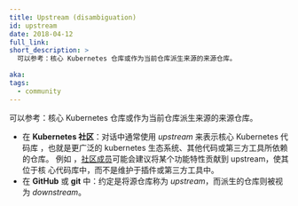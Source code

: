 ```yaml
---
title: Upstream (disambiguation)
id: upstream
date: 2018-04-12
full_link:
short_description: >
  可以参考：核心 Kubernetes 仓库或作为当前仓库派生来源的来源仓库。

aka:
tags:
  - community
---
```


<!--
 May refer to: core Kubernetes or the source repo from which a repo was forked.
-->
<!--more-->
<!--
* In the **Kubernetes Community**: Conversations often use *upstream* to mean the core Kubernetes codebase, which the general ecosystem, other code, or third-party tools relies upon. For example, [community members](#term-member) may suggest that a feature is moved upstream so that it is in the core codebase instead of in a plugin or third-party tool.
* In **GitHub** or **git**: The convention is to refer to a source repo as *upstream*, whereas the forked repo is considered *downstream*.
-->

可以参考：核心 Kubernetes 仓库或作为当前仓库派生来源的来源仓库。

<!-- 更多 -->

- 在 **Kubernetes 社区**：对话中通常使用 _upstream_ 来表示核心 Kubernetes 代码库
  ，也就是更广泛的 kubernetes 生态系统、其他代码或第三方工具所依赖的仓库。 例如
  ，[社区成员](#term-member)可能会建议将某个功能特性贡献到 upstream，使其位于核
  心代码库中，而不是维护于插件或第三方工具中。
- 在 **GitHub** 或 **git** 中：约定是将源仓库称为 _upstream_，而派生的仓库则被视
  为 _downstream_。
